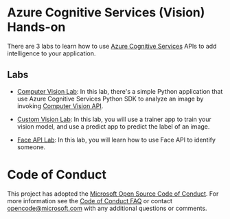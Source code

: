 # Azure Cognitive Services (Vision) Hands-on

There are 3 labs to learn how to use [Azure Cognitive Services](https://azure.microsoft.com/services/cognitive-services/) APIs to add intelligence to your application.

## Labs

  * [Computer Vision Lab](ComputerVision/): In this lab, there's a simple Python application that use Azure Cognitive Services Python SDK to analyze an image by invoking [Computer Vision API](https://azure.microsoft.com/services/cognitive-services/computer-vision/).

  * [Custom Vision Lab](CustomVision/): In this lab, you will use a trainer app to train your vision model, and use a predict app to predict the label of an image.

  * [Face API Lab](FaceAPI/): In this lab, you will learn how to use Face API to identify someone.


# Code of Conduct
This project has adopted the [Microsoft Open Source Code of Conduct](https://opensource.microsoft.com/codeofconduct/). For more information see the [Code of Conduct FAQ](https://opensource.microsoft.com/codeofconduct/faq/) or contact [opencode@microsoft.com](mailto:opencode@microsoft.com) with any additional questions or comments.